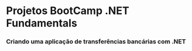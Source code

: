 # Projetos BootCamp .NET Fundamentals

### Criando uma aplicação de transferências bancárias com .NET
